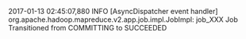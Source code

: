 2017-01-13 02:45:07,880 INFO [AsyncDispatcher event handler] org.apache.hadoop.mapreduce.v2.app.job.impl.JobImpl: job_XXX Job Transitioned from COMMITTING to SUCCEEDED
